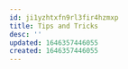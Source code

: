 ```yaml
---
id: ji1yzhtxfn9rl3fir4hzmxp
title: Tips and Tricks
desc: ''
updated: 1646357446055
created: 1646357446055
---
```


